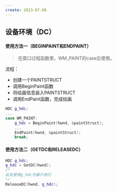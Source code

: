 ```yaml
---
create: 2023-07-08
---
```

## 设备环境（DC）

#### 使用方法一（BEGINPAINT和ENDPAINT）

> 在窗口过程函数里，WM_PAINT的case后使用。

流程：

* 创建一个PAINTSTRUCT
* 调用BeginPaint函数
* 将绘画信息装入PAINTSTRUCT
* 调用EndPaint函数，完成绘画

```C++
HDC g_hdc;
...
case WM_PAINT:
	g_hdc = BeginPaint(hwnd, &paintStruct);
	...
    EndPaint(hwnd, &paintStruct);
	break;
```

#### 使用方法二（GETDC和RELEASEDC）

```C++
HDC g_hdc;
g_hdc = GetDC(hwnd);
/*
此处使用g_hdc为媒介进行
*/
ReleaseDC(hwnd, g_hdc);
```

